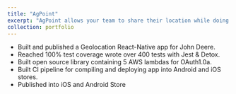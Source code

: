 ```yaml
---
title: "AgPoint"
excerpt: "AgPoint allows your team to share their location while doing field work and see each other in the John Deere Operations Center run map.<br/><img src='/images/AgPoint.png'>"
collection: portfolio
---
```


- Built and published a Geolocation React-Native app for John Deere.
- Reached 100% test coverage wrote over 400 tests with Jest & Detox.
- Built open source library containing 5 AWS lambdas for OAuth1.0a.
- Built CI pipeline for compiling and deploying app into Android and
iOS stores.
- Published into iOS and Android Store
